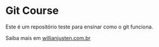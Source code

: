 # Git Course

Este é um repositório teste para ensinar como o git funciona.

Saiba mais em [willianjusten.com.br](https://willianjusten.com.br)
